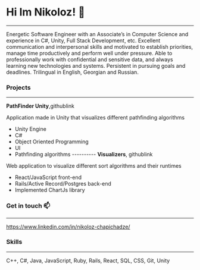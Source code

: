 # Hi Im Nikoloz! 👋
-----------------------------------------------
Energetic Software Engineer with an Associate’s in Computer Science and experience in C#, Unity, Full Stack Development, etc. Excellent communication and interpersonal skills and motivated to establish priorities, manage time productively and perform well under pressure. Able to professionally work with confidential and sensitive data, and always learning new technologies and systems. Persistent in pursuing goals and deadlines. Trilingual in English, Georgian and Russian.

### Projects
-----------------------------------------------
**PathFinder Unity**,githublink

Application made in Unity that visualizes different pathfinding algorithms
- Unity Engine 
- C#
- Object Oriented Programming 
- UI
- Pathfinding algorithms
        ----------
**Visualizers**, githublink

Web application to visualize different sort algorithms and their runtimes
- React/JavaScript front-end 
- Rails/Active Record/Postgres back-end
- Implemented ChartJs library

### Get in touch 📫
-----------------------------------------------
https://www.linkedin.com/in/nikoloz-chapichadze/

### Skills
-----------------------------------------------
C++, C#, Java, JavaScript, Ruby, Rails, React, SQL, CSS, Git, Unity

